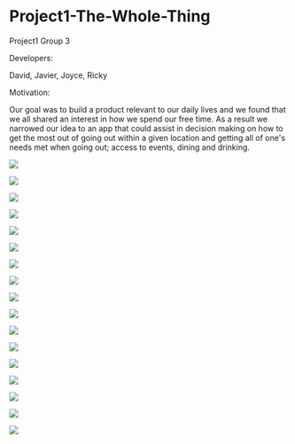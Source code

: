 # Project1-The-Whole-Thing
Project1 Group 3

Developers:

David, Javier, Joyce, Ricky


Motivation:

Our goal was to build a product relevant to our daily lives and we found that we all shared an interest in how we spend our free time. As a result we narrowed our idea to an app that could assist in decision making on how to get the most out of going out within a given location and getting all of one's needs met when going out; access to events, dining and drinking.



![](assets/images/App2%20Snapshots/googleMap.png)

![](assets/images/App2%20Snapshots/googleMapandEventBrite.png)

![](assets/images/App2%20Snapshots/fourSquareAjax.png)

![](assets/images/App2%20Snapshots/fourSquareAjax2.png)

![](assets/images/App2%20Snapshots/renderImage4Square.png)

![](assets/images/App2%20Snapshots/eventBriteRenderResult.png)

![](assets/images/App2%20Snapshots/ConditionforSendingtoFirebase.png)

![](assets/images/App2%20Snapshots/quickSearch.png)

![](assets/images/App2%20Snapshots/quickSearchResult.png)

![](assets/images/App2%20Snapshots/PostQuickSearch.png)

![](assets/images/App2%20Snapshots/PostQuickSearchfood.png)

![](assets/images/App2%20Snapshots/filterSearch.png)

![](assets/images/App2%20Snapshots/filterByPaidUnpaid.png)

![](assets/images/App2%20Snapshots/filterbyDistance.png)

![](assets/images/App2%20Snapshots/clickThumbnail.png)

![](assets/images/App2%20Snapshots/filterSearchMap.png)

![](assets/images/App2%20Snapshots/filterSearchbutton.png)



